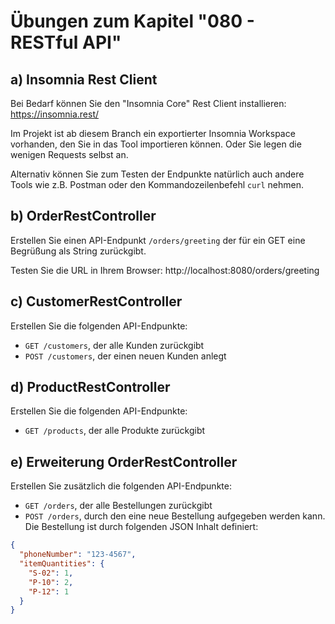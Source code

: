 # Übungen zum Kapitel "080 - RESTful API"

## a) Insomnia Rest Client

Bei Bedarf können Sie den "Insomnia Core" Rest Client installieren: https://insomnia.rest/

Im Projekt ist ab diesem Branch ein exportierter Insomnia Workspace vorhanden, den Sie in das Tool importieren können.
Oder Sie legen die wenigen Requests selbst an.

Alternativ können Sie zum Testen der Endpunkte natürlich auch andere Tools wie z.B. Postman oder den
Kommandozeilenbefehl `curl` nehmen.

## b) OrderRestController

Erstellen Sie einen API-Endpunkt `/orders/greeting` der für ein GET
eine Begrüßung als String zurückgibt.

Testen Sie die URL in Ihrem Browser: http://localhost:8080/orders/greeting

## c) CustomerRestController

Erstellen Sie die folgenden API-Endpunkte:

* `GET /customers`, der alle Kunden zurückgibt
* `POST /customers`, der einen neuen Kunden anlegt

## d) ProductRestController

Erstellen Sie die folgenden API-Endpunkte:

* `GET /products`, der alle Produkte zurückgibt

## e) Erweiterung OrderRestController

Erstellen Sie zusätzlich die folgenden API-Endpunkte:

* `GET /orders`, der alle Bestellungen zurückgibt
* `POST /orders`, durch den eine neue Bestellung aufgegeben werden kann. Die Bestellung ist durch
  folgenden JSON Inhalt definiert:

````json
{
  "phoneNumber": "123-4567",
  "itemQuantities": {
    "S-02": 1,
    "P-10": 2,
    "P-12": 1
  }
}
````
